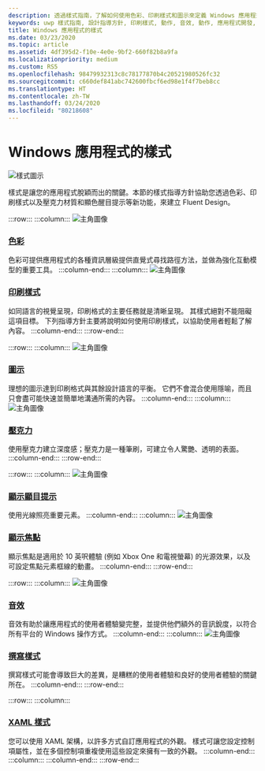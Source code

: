 ```yaml
---
description: 透過樣式指南，了解如何使用色彩、印刷樣式和圖示來定義 Windows 應用程式的特質。
keywords: uwp 樣式指南, 設計指導方針, 印刷樣式, 動作, 音效, 動作, 應用程式開發, windows 樣式指南
title: Windows 應用程式的樣式
ms.date: 03/23/2020
ms.topic: article
ms.assetid: 4df395d2-f10e-4e0e-9bf2-660f82b8a9fa
ms.localizationpriority: medium
ms.custom: RS5
ms.openlocfilehash: 98479932313c8c78177870b4c20521980526fc32
ms.sourcegitcommit: c660def841abc742600fbcf6ed98e1f4f7beb8cc
ms.translationtype: HT
ms.contentlocale: zh-TW
ms.lasthandoff: 03/24/2020
ms.locfileid: "80218608"
---
```

# <a name="style-for-windows-apps"></a>Windows 應用程式的樣式

![樣式圖示](../images/style-2x.png)

樣式是讓您的應用程式脫穎而出的關鍵。本節的樣式指導方針協助您透過色彩、印刷樣式以及壓克力材質和顯色醒目提示等新功能，來建立 Fluent Design。

:::row:::
    :::column:::
![主角圖像](images/header-color.svg)
### <a name="color"></a>[色彩](color.md)
色彩可提供應用程式的各種資訊層級提供直覺式尋找路徑方法，並做為強化互動模型的重要工具。
    :::column-end:::
    :::column:::
![主角圖像](images/header-typography.svg)
### <a name="typography"></a>[印刷樣式](typography.md)
如同語言的視覺呈現，印刷格式的主要任務就是清晰呈現。 其樣式絕對不能阻礙這項目標。 下列指導方針主要將說明如何使用印刷樣式，以協助使用者輕鬆了解內容。 
    :::column-end:::
:::row-end:::

:::row:::
    :::column:::
![主角圖像](images/header-icons.svg)
### <a name="icons"></a>[圖示](icons.md)
理想的圖示達到印刷格式與其餘設計語言的平衡。 它們不會混合使用隱喻，而且只會盡可能快速並簡單地溝通所需的內容。
    :::column-end:::
    :::column:::
![主角圖像](images/header-acrylic.svg)
### <a name="acrylic"></a>[壓克力](acrylic.md)
使用壓克力建立深度感；壓克力是一種筆刷，可建立令人驚艷、透明的表面。
    :::column-end:::
:::row-end:::

:::row:::
    :::column:::
![主角圖像](images/header-reveal-highlight.svg)
### <a name="reveal-highlight"></a>[顯示顯目提示](reveal.md)
使用光線照亮重要元素。
    :::column-end:::
    :::column:::
![主角圖像](images/header-reveal-focus.svg)
### <a name="reveal-focus"></a>[顯示焦點](reveal-focus.md)
顯示焦點是適用於 10 英呎體驗 (例如 Xbox One 和電視螢幕) 的光源效果，以及可設定焦點元素框線的動畫。
    :::column-end:::
:::row-end:::

:::row:::
    :::column:::
![主角圖像](images/header-sound.svg)
### <a name="sound"></a>[音效](sound.md)
音效有助於讓應用程式的使用者體驗變完整，並提供他們額外的音訊銳度，以符合所有平台的 Windows 操作方式。
    :::column-end:::
    :::column:::
![主角圖像](images/header-writing-style.gif)
### <a name="writing-style"></a>[撰寫樣式](writing-style.md)
撰寫樣式可能會導致巨大的差異，是糟糕的使用者體驗和良好的使用者體驗的關鍵所在。
    :::column-end:::
:::row-end:::

:::row:::
    :::column:::
### <a name="xaml-styles"></a>[XAML 樣式](../controls-and-patterns/xaml-styles.md)
您可以使用 XAML 架構，以許多方式自訂應用程式的外觀。 樣式可讓您設定控制項屬性，並在多個控制項重複使用這些設定來擁有一致的外觀。
    :::column-end:::
    :::column:::
    :::column-end:::
:::row-end:::

